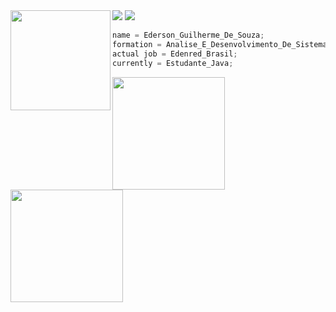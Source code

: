 <img align='left' src="https://i.giphy.com/media/bGgsc5mWoryfgKBx1u/giphy.webp" width="160">
<div id"test">
   <a href = "ederson.gsouza96@gmail.com"><img src="https://img.shields.io/badge/Gmail-D14836?style=for-the-badge&logo=gmail&logoColor=white" target="_blank"></a>
   <a href="https://www.linkedin.com/in/osouzaederson/" target="_blank"><img src="https://img.shields.io/badge/-LinkedIn-%230077B5?style=for-the-badge&logo=linkedin&logoColor=white"></a>
</div>

~~~javascript
name = Ederson_Guilherme_De_Souza;
formation = Analise_E_Desenvolvimento_De_Sistemas;
actual job = Edenred_Brasil;
currently = Estudante_Java;
~~~~

<a href = "https://github.com/git-osouza/"></a>
<img height="180em" src="https://github-readme-stats.vercel.app/api/top-langs/?username=git-osouza&layout=compact&langs_count=7&theme=dracula"/>
<img height="180em" src="https://github-readme-stats.vercel.app/api?username=git-osouza&show_icons=true&theme=dracula&include_all_commits=true&count_private=true"/>




